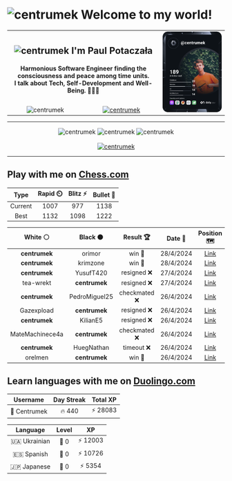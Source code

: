 <h1>
  <img
    src="https://emojis.slackmojis.com/emojis/images/1531849430/4246/blob-sunglasses.gif"
    width="30"
    alt="centrumek"
  />
  Welcome to my world!
</h1>

<table>
  <tbody>
    <tr>
      <td align="center" width="70%" colspan="2">
        <h2>
          <img
            src="https://raw.githubusercontent.com/MartinHeinz/MartinHeinz/master/wave.gif"
            width="30px"
            alt="centrumek"
          />
          I'm Paul Potaczała
        </h2>
        <h4>
          Harmonious Software Engineer finding the consciousness and peace among time units.
          <br/>
          I talk about Tech, Self-Development and Well-Being. 🌿🧘🚀
        </h4>
      </td>
      <td width="30%" rowspan="2">
        <a href="https://app.daily.dev/centrumek">
          <img
            src="./devcard.svg"
            alt="centrumek"
          />
        </a>
      </td>
    </tr>
    <tr align="center">
      <td>
        <img
          src="https://komarev.com/ghpvc/?username=centrumek&label=visitors&color=0e75b6&style=flat"
          alt="centrumek"
        >
      </td>
      <td>
        <a href="https://stackoverflow.com/users/14496012/centrumek">
          <img
            src="https://stackoverflow.com/users/flair/14496012.png?theme=dark"
            alt="centrumek"
          >
        </a>
      </td>
    </tr>
  </tbody>
</table>

---
<div align="center">
  <img 
    src="https://github-readme-stats.vercel.app/api?username=centrumek&show_icons=true&count_private=true&theme=dark&hide_border=true&hide=issues,contribs&bg_color=00000000"
    alt="centrumek"
  />
  <img
    src="https://github-readme-stats.vercel.app/api/top-langs/?username=centrumek&layout=compact&hide_border=true&theme=dark&bg_color=00000000&langs_count=6&exclude_repo=air-statistic-app"
    alt="centrumek"
  />
  <img 
    src="https://github-readme-streak-stats.herokuapp.com?user=centrumek&theme=dark&hide_border=true&background=FFFFFF00"
    alt="centrumek"
  />
  <br/>
  <br/>
  <a href="https://www.buymeacoffee.com/centrumek">
    <img
      src="https://cdn.buymeacoffee.com/buttons/v2/default-orange.png"
      height="50"
      width="210"
      alt="centrumek"
    />
  </a>
</div>

---

## Play with me on [Chess.com](https://www.chess.com/member/centrumek)

<div align="center">
<!--START_SECTION:chessStats-->
<!-- Automatically generated with https://github.com/Balastrong/chess-stats-action -->

| Type | Rapid ⏲️ | Blitz ⚡ | Bullet 🔫 |
|:---:|:---:|:---:|:---:|
| Current | 1007 | 977 | 1138 |
| Best | 1132 | 1098 | 1222 |

| White ⚪ | Black ⚫ | Result 🏆 | Date 📅 | Position 🗺️ | Type 🕕 |
|:---:|:---:|:---:|:---:|:---:|:---:|
| **centrumek** | orimor | win 🥇 | 28/4/2024 | <a href="http://www.ee.unb.ca/cgi-bin/tervo/fen.pl?select=6r1/pp6/7p/2k2p2/3BpP1P/1P2Pb2/P1PR3K/8 b - -">Link</a> | Bullet |
| **centrumek** | krimzone | win 🥇 | 28/4/2024 | <a href="http://www.ee.unb.ca/cgi-bin/tervo/fen.pl?select=8/8/2b5/1p4p1/2kP4/P3BpK1/1P3P2/2R5 b - -">Link</a> | Bullet |
| **centrumek** | YusufT420 | resigned ❌ | 27/4/2024 | <a href="http://www.ee.unb.ca/cgi-bin/tervo/fen.pl?select=1k6/1pp5/8/3p1p1p/4nP2/4P3/2q2PKP/2B5 w - -">Link</a> | Bullet |
| tea-wrekt | **centrumek** | resigned ❌ | 27/4/2024 | <a href="http://www.ee.unb.ca/cgi-bin/tervo/fen.pl?select=8/p6p/p4k2/N7/3Q4/1P5P/P4PP1/2K5 b - -">Link</a> | Bullet |
| **centrumek** | PedroMiguel25 | checkmated ❌ | 26/4/2024 | <a href="http://www.ee.unb.ca/cgi-bin/tervo/fen.pl?select=6k1/p4ppp/5n2/3p4/3P2b1/P1r2P2/1Kq3PP/R6R w - -">Link</a> | Bullet |
| Gazexpload | **centrumek** | resigned ❌ | 26/4/2024 | <a href="http://www.ee.unb.ca/cgi-bin/tervo/fen.pl?select=8/2P1k3/4P3/3K4/p5B1/P1P4P/8/8 b - -">Link</a> | Bullet |
| **centrumek** | KilianE5 | resigned ❌ | 26/4/2024 | <a href="http://www.ee.unb.ca/cgi-bin/tervo/fen.pl?select=8/5kpp/8/4qp2/8/6P1/2p4P/5K2 w - -">Link</a> | Bullet |
| MateMachinece4a | **centrumek** | checkmated ❌ | 26/4/2024 | <a href="http://www.ee.unb.ca/cgi-bin/tervo/fen.pl?select=3rk3/2pb1Qpp/p3p3/4P3/P2P4/b3P3/2P3PP/5RK1 b - -">Link</a> | Bullet |
| **centrumek** | HuegNathan | timeout ❌ | 26/4/2024 | <a href="http://www.ee.unb.ca/cgi-bin/tervo/fen.pl?select=8/8/8/7k/PR4p1/1P4B1/2K5/8 w - -">Link</a> | Bullet |
| orelmen | **centrumek** | win 🥇 | 26/4/2024 | <a href="http://www.ee.unb.ca/cgi-bin/tervo/fen.pl?select=6r1/p6p/p4k2/6r1/4R3/1P4n1/P1PP1P1P/R6K w - -">Link</a> | Bullet |

<!--END_SECTION:chessStats-->
</div>

## Learn languages with me on [Duolingo.com](https://www.duolingo.com/profile/Centrumek)

<div align="center">
<!--START_SECTION:duolingoStats-->
<!-- Automatically generated with https://github.com/centrumek/duolingo-readme-stats-->

| Username | Day Streak | Total XP |
|:---:|:---:|:---:|
| 👤 Centrumek | 🔥 440 | ⚡ 28083 |

| Language | Level | XP |
|:---:|:---:|:---:|
| 🇺🇦 Ukrainian | 👑 0 | ⚡ 12003 |
| 🇪🇸 Spanish | 👑 0 | ⚡ 10726 |
| 🇯🇵 Japanese | 👑 0 | ⚡ 5354 |

<!--END_SECTION:duolingoStats-->
</div>
<!--
**centrumek/centrumek** is a ✨ _special_ ✨ repository because its `README.md` (this file) appears on your GitHub profile.

Here are some ideas to get you started:

- 🔭 I’m currently working on ...
- 🌱 I’m currently learning ...
- 👯 I’m looking to collaborate on ...
- 🤔 I’m looking for help with ...
- 💬 Ask me about ...
- 📫 How to reach me: ...
- 😄 Pronouns: ...
- ⚡ Fun fact: ...
-->

